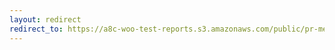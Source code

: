 ```yaml
---
layout: redirect
redirect_to: https://a8c-woo-test-reports.s3.amazonaws.com/public/pr-merge/38803/e2e/index.html
---
```

